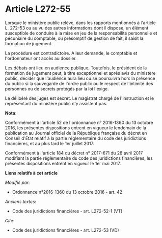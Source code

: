 # Article L272-55

Lorsque le ministère public relève, dans les rapports mentionnés à l'article L. 272-53 ou au vu des autres informations dont
il dispose, un élément susceptible de conduire à la mise en jeu de la responsabilité personnelle et pécuniaire du comptable,
ou présomptif de gestion de fait, il saisit la formation de jugement. 

La procédure est contradictoire. A leur demande, le comptable et l'ordonnateur ont accès au dossier. 

Les débats ont lieu en audience publique. Toutefois, le président de la formation de jugement peut, à titre exceptionnel et
après avis du ministère public, décider que l'audience aura lieu ou se poursuivra hors la présence du public si la sauvegarde
de l'ordre public ou le respect de l'intimité des personnes ou de secrets protégés par la loi l'exige. 

Le délibéré des juges est secret. Le magistrat chargé de l'instruction et le représentant du ministère public n'y assistent
pas.

**Nota:**

Conformément à l'article 52 de l'ordonnance n° 2016-1360 du 13 octobre 2016, les présentes dispositions entrent en vigueur le
lendemain de la publication au Journal officiel de la République française du décret en Conseil d'Etat relatif à la partie
réglementaire du code des juridictions financières, et au plus tard le 1er juillet 2017.

Conformément à l'article 184 du décret n° 2017-671 du 28 avril 2017 modifiant la partie réglementaire du code des
juridictions financières, les présentes dispositions entrent en vigueur le 1er mai 2017.

**Liens relatifs à cet article**

_Modifié par_:

  - Ordonnance n°2016-1360 du 13 octobre 2016 - art. 42

_Anciens textes_:

  - Code des juridictions financières - art. L272-52-1 (VT)

_Cite_:

  - Code des juridictions financières - art. L272-53 (VD)
